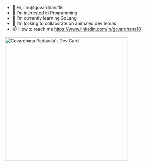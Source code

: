 - 👋 Hi, I’m @govardhana18
- 👀 I’m interested in Programming
- 🌱 I’m currently learning GoLang
- 💞️ I’m looking to collaborate on animated dev temas
- 📫 How to reach me https://www.linkedin.com/in/govardhana18



<a href="https://app.daily.dev/govardhana18"><img src="https://api.daily.dev/devcards/bd164f3d249c4f0b8b038c2d3e31d282.png?r=mmg" width="400" alt="Govardhana Padavala's Dev Card"/></a>

<!---
govardhana18/govardhana18 is a ✨ special ✨ repository because its `README.md` (this file) appears on your GitHub profile.
You can click the Preview link to take a look at your changes.
--->
